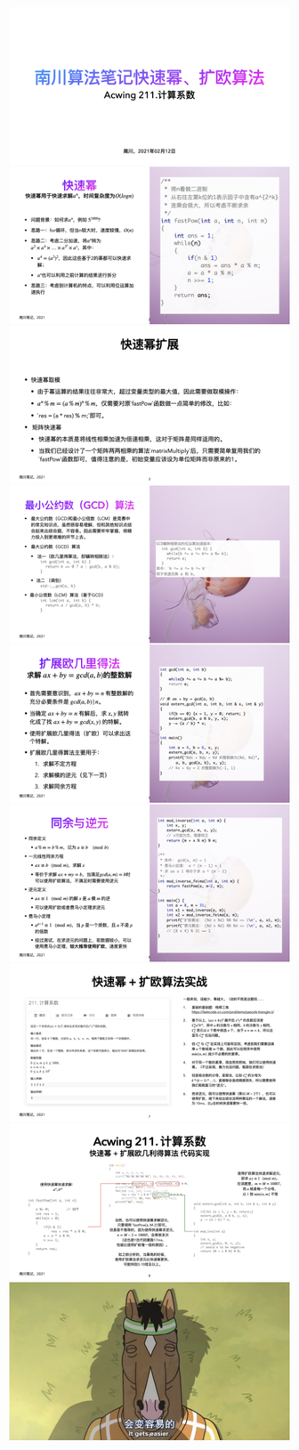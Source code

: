 ![](.imgs/001.jpeg) ![](.imgs/002.jpeg) ![](.imgs/003.jpeg) ![](.imgs/004.jpeg) ![](.imgs/005.jpeg) ![](.imgs/006.jpeg) ![](.imgs/007.jpeg) ![](.imgs/008.jpeg) ![](.imgs/009.jpeg)
